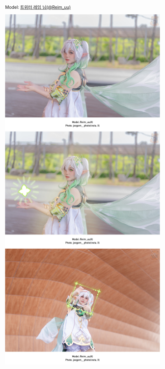﻿---
dddd: 2024.06.01 세코메
nickname: 레임
sns_type: x
sns_id: Reim_uu
---

<a name="Reim_uu"></a>
Model: <a href="https://x.com/Reim_uu" target="_blank">트위터 레임 님(@Reim_uu)</a>

![IMG4365.jpg](/assets/img/2024/06-01/레임/IMG4365.jpg)
![IMG4501.jpg](/assets/img/2024/06-01/레임/IMG4501.jpg)
![무제19320240703201129.jpg](/assets/img/2024/06-01/레임/무제19320240703201129.jpg)